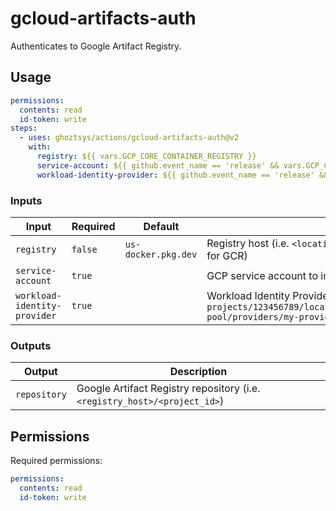 # gcloud-artifacts-auth

Authenticates to Google Artifact Registry.

## Usage

```yml
permissions:
  contents: read
  id-token: write
steps:
  - uses: ghoztsys/actions/gcloud-artifacts-auth@v2
    with:
      registry: ${{ vars.GCP_CORE_CONTAINER_REGISTRY }}
      service-account: ${{ github.event_name == 'release' && vars.GCP_CORE_SERVICE_ACCOUNT_PROD || vars.GCP_CORE_SERVICE_ACCOUNT_DEV }}
      workload-identity-provider: ${{ github.event_name == 'release' && vars.GCP_CORE_WORKLOAD_IDENTITY_PROVIDER_PROD || vars.GCP_CORE_WORKLOAD_IDENTITY_PROVIDER_DEV }}
```

### Inputs

| Input | Required | Default | Description |
| ----- | -------- | ------- | ----------- |
| `registry` | `false` | `us-docker.pkg.dev` | Registry host (i.e. `<location>-docker.pkg.dev` for GAR or `gcr.io` for GCR) |
| `service-account` | `true` | | GCP service account to impersonate by the Workload Identity |
| `workload-identity-provider` | `true` | | Workload Identity Provider name, i.e. `projects/123456789/locations/global/workloadIdentityPools/my-pool/providers/my-provider` |

### Outputs

| Output | Description |
| ------ | ----------- |
| `repository` | Google Artifact Registry repository (i.e. `<registry_host>/<project_id>`) |

## Permissions

Required permissions:

```yml
permissions:
  contents: read
  id-token: write
```
